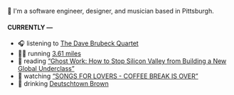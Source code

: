 👋 I'm a software engineer, designer, and musician based in Pittsburgh.

#### CURRENTLY —

* 🎧 listening to [The Dave Brubeck Quartet](https://www.last.fm/music/The+Dave+Brubeck+Quartet/_/Rising+Sun)
* 🏃‍♂️ running [3.61 miles](https://www.strava.com/activities/4020240982)
* 📘 reading [“Ghost Work: How to Stop Silicon Valley from Building a New Global Underclass”](https://www.goodreads.com/book/show/41963432-ghost-work)
* 🍿 watching [“SONGS FOR LOVERS - COFFEE BREAK IS OVER”](https://youtu.be/aYYFmp9NBTk)
* 🍺 drinking [Deutschtown Brown](https://untappd.com/user/namoscato/checkin/939517929)

